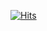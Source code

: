 [![Hits](https://hits.seeyoufarm.com/api/count/incr/badge.svg?url=https%3A%2F%2Fgithub.com%2FKor-NOH&count_bg=%23FB0000&title_bg=%23555555&icon=&icon_color=%23E7E7E7&title=hello&edge_flat=false)](https://hits.seeyoufarm.com)
